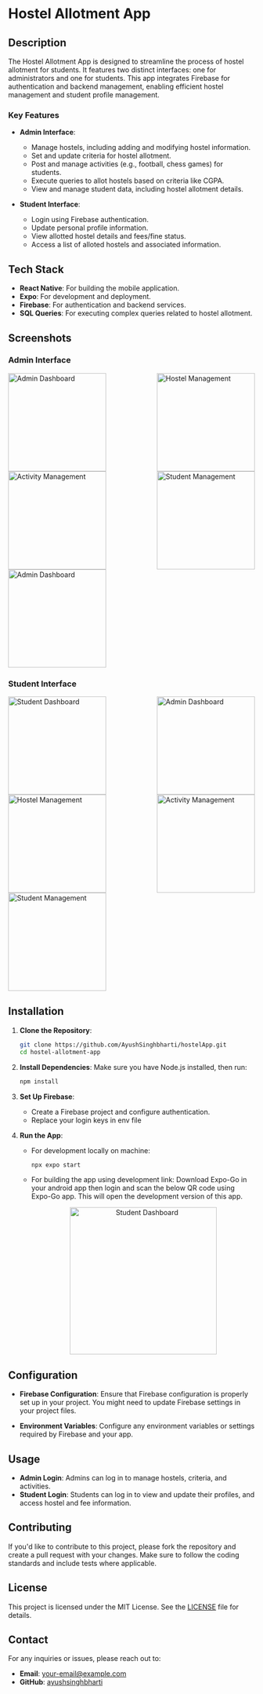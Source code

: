 # Hostel Allotment App

## Description

The Hostel Allotment App is designed to streamline the process of hostel allotment for students. It features two distinct interfaces: one for administrators and one for students. This app integrates Firebase for authentication and backend management, enabling efficient hostel management and student profile management.

### Key Features

- **Admin Interface**:
  - Manage hostels, including adding and modifying hostel information.
  - Set and update criteria for hostel allotment.
  - Post and manage activities (e.g., football, chess games) for students.
  - Execute queries to allot hostels based on criteria like CGPA.
  - View and manage student data, including hostel allotment details.

- **Student Interface**:
  - Login using Firebase authentication.
  - Update personal profile information.
  - View allotted hostel details and fees/fine status.
  - Access a list of alloted hostels and associated information.

## Tech Stack

- **React Native**: For building the mobile application.
- **Expo**: For development and deployment.
- **Firebase**: For authentication and backend services.
- **SQL Queries**: For executing complex queries related to hostel allotment.

## Screenshots

### Admin Interface

<div style="display: flex; justify-content: space-between; flex-wrap: wrap;"> <img src="https://github.com/user-attachments/assets/a19299dc-342c-4407-a03e-66f203699726" alt="Admin Dashboard" width="200"/> <img src="https://github.com/user-attachments/assets/f8e60d78-8d39-4ee6-8596-50fef0b17337" alt="Hostel Management" width="200"/> <img src="https://github.com/user-attachments/assets/9c3e3f37-309d-4c61-acc7-c097f3876070" alt="Activity Management" width="200"/> <img src="https://github.com/user-attachments/assets/cdffc8fa-1e63-4887-bdc8-c30a69bd65b0" alt="Student Management" width="200"/> <img src="https://github.com/user-attachments/assets/fccc386c-fa4a-4649-8f32-2e3c1afc75e5" alt="Admin Dashboard" width="200"/> </div>


### Student Interface
<div style="display: flex; justify-content: space-between; flex-wrap: wrap;">
  <img src="https://github.com/user-attachments/assets/77401172-0cca-43e2-8bd1-303f75dd1279" alt="Student Dashboard" width="200"/>
  <img src="https://github.com/user-attachments/assets/a3637870-f79f-4ca2-a0d9-6050bdbe6a78" alt="Admin Dashboard" width="200"/>
  <img src="https://github.com/user-attachments/assets/e0636e9b-b40f-47a3-80ba-9684eee8cda9" alt="Hostel Management" width="200"/>
  <img src="https://github.com/user-attachments/assets/30b81f75-b3a4-4d16-ae0b-bd6d7cb9227f" alt="Activity Management" width="200"/>
  <img src="https://github.com/user-attachments/assets/e9543671-3b70-4e76-82a6-5e01a9533578" alt="Student Management" width="200"/>
</div>

## Installation

1. **Clone the Repository**:
   ```bash
   git clone https://github.com/AyushSinghbharti/hostelApp.git
   cd hostel-allotment-app
   ```

2. **Install Dependencies**:
   Make sure you have Node.js installed, then run:
   ```bash
   npm install
   ```

3. **Set Up Firebase**:
   - Create a Firebase project and configure authentication.
   - Replace your login keys in env file

4. **Run the App**:
   - For development locally on machine:
     ```bash
     npx expo start
     ```
   - For building the app using development link:
     Download Expo-Go in your android app then login and scan the below QR code using Expo-Go app. This will open the development version of this app.

     <p align='center'>
     <img src="https://qr.expo.dev/eas-update?slug=exp&projectId=6c98f041-e088-4db3-9b09-bf41e64ed11f&groupId=274d8609-1e70-451d-b529-39c32b9087e2" alt="Student Dashboard" width="300"/>
     </p>

## Configuration

- **Firebase Configuration**:
  Ensure that Firebase configuration is properly set up in your project. You might need to update Firebase settings in your project files.

- **Environment Variables**:
  Configure any environment variables or settings required by Firebase and your app.

## Usage

- **Admin Login**: Admins can log in to manage hostels, criteria, and activities.
- **Student Login**: Students can log in to view and update their profiles, and access hostel and fee information.

## Contributing

If you'd like to contribute to this project, please fork the repository and create a pull request with your changes. Make sure to follow the coding standards and include tests where applicable.

## License

This project is licensed under the MIT License. See the [LICENSE](LICENSE) file for details.

## Contact

For any inquiries or issues, please reach out to:

- **Email**: your-email@example.com
- **GitHub**: [ayushsinghbharti](https://github.com/ayushsinghbharti)
